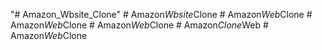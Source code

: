 "# Amazon_Wbsite_Clone" 
#   A m a z o n _ W b s i t e _ C l o n e  
 #   A m a z o n _ W e b _ C l o n e  
 #   A m a z o n _ W e b _ C l o n e  
 #   A m a z o n _ W e b _ C l o n e  
 #   A m a z o n _ C l o n e _ W e b  
 #   A m a z o n _ W e b _ C l o n e  
 